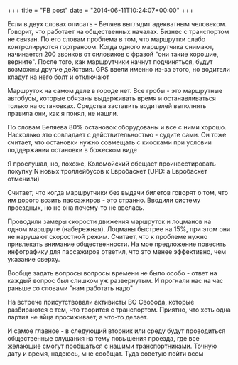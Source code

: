 +++
title = "FB post"
date = "2014-06-11T10:24:07+00:00"
+++

Если в двух словах описать - Беляев выглядит адекватным человеком. Говорит, что работает на общественных началах. Бизнес с транспортом не связан. По его словам проблема в том, что маршрутки слабо контролируются гортрансом. Когда одного маршрутчика снимают, начинается 200 звонков от силовиков с фразой "они такие хорошие, верните". После того, как маршрутчики начнут подчиняться, будут возможны другие действия. GPS ввели именно из-за этого, но водители кладут на него болт и отключают

Маршруток на самом деле в городе нет. Все гробы - это маршрутные автобусы, которые обязаны выдерживать время и останавливаться только на остановках. Средства заставить водителей выполнять правила они, как я понял, не нашли.

По словам Беляева 80% остановок оборудованы и все с ними хорошо. Насколько это совпадает с действительностью - судите сами. Он тоже считает, что остановки нужно совмещать с киосками при условии поддержании остановки в божеском виде

Я прослушал, но, похоже, Коломойский обещает проинвестировать покупку N новых троллейбусов к Евробаскет (UPD: а Евробаскет отменили)

Считает, что когда маршрутчики без выдачи билетов говорят о том, что им дорого возить пассажиров - это странно. Вводили систему проездных, но не она почему-то не ввелась.

Проводили замеры скорости движения маршруток и лоцманов на одном маршруте (набережная). Лоцманы быстрее на 15%, при этом они не нарушают скоростной режим. Считает, что к проблеме нужно привлекать внимание общественности. На мое предложение повесить инфографику для пассажиров ответил, что это менее эффективно, чем указание сверху.

Вообще задать вопросы вопросы времени не было особо - ответ на каждый вопрос был слишком уж развернутым. И прогнали нас на час раньше со словами "нам работать надо"

На встрече присутствовали активисты ВО Свобода, которые разбираются с тем, что творится с транспортом. Приятно, что хоть одна партия не яйца просиживает, а что-то делает.

И самое главное - в следующий вторник или среду будут проводиться общественные слушания на тему повышения проезда, где все желающие смогут пообщаться с нашими транспортниками. Точную дату и время, надеюсь, мне сообщат. Туда советую пойти всем



